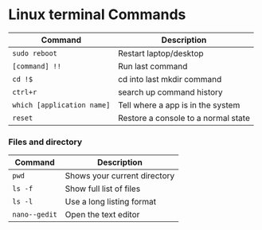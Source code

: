 # Linux terminal Commands

| Command                    | Description                         |
| -------------------------- | ----------------------------------- |
| `sudo reboot`              | Restart laptop/desktop              |
| `[command] !!`             | Run last command                    |
| `cd !$`                    | cd into last mkdir command          |
| `ctrl+r`                   | search up command history           |
| `which [application name]` | Tell where a app is in the system   |
| `reset`                    | Restore a console to a normal state |


### Files and directory
| Command       | Description                  |
| ------------- | ---------------------------- |
| `pwd`         | Shows your current directory |
| `ls -f`       | Show full list of files      |
| `ls -l`       | Use a long listing format    |
| `nano--gedit` | Open the text editor         |



